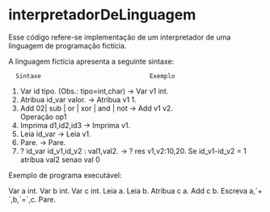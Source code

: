 # interpretadorDeLinguagem
Esse código refere-se implementação de um interpretador de uma linguagem de programação fictícia.

A linguagem fictícia apresenta a seguinte sintaxe:

      Sintaxe                              Exemplo

1. Var id  tipo. (Obs.:  tipo=int,char)                   ->  Var v1 int.
2. Atribua  id_var   valor.                               ->  Atribua v1 1. 
3. Add 02| sub | or | xor | and | not                     ->  Add v1 v2.  
      Operação  op1
4. Imprima  d1,id2,id3                                    -> Imprima v1.
5. Leia  id_var                                           -> Leia  v1.
6. Pare.                                                  -> Pare.
7. ? id_var id_v1,id_v2 : val1,val2.                      -> ? res v1,v2:10,20. 
      Se id_v1-id_v2 = 1 atribua val2 
          senao val 0



Exemplo de programa executável:

Var a int. 
Var b int. 
Var c int. 
Leia a. 
Leia b. 
Atribua c a. 
Add c b. 
Escreva a,´+´,b,´=´,c. 
Pare. 
